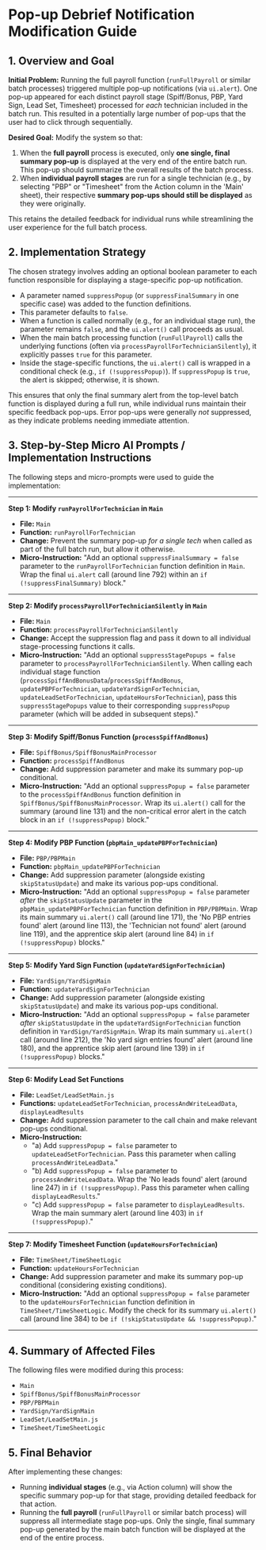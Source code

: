 # Pop-up Debrief Notification Modification Guide

## 1. Overview and Goal

**Initial Problem:** Running the full payroll function (`runFullPayroll` or similar batch processes) triggered multiple pop-up notifications (via `ui.alert`). One pop-up appeared for each distinct payroll stage (Spiff/Bonus, PBP, Yard Sign, Lead Set, Timesheet) processed for *each* technician included in the batch run. This resulted in a potentially large number of pop-ups that the user had to click through sequentially.

**Desired Goal:** Modify the system so that:
1.  When the **full payroll** process is executed, only **one single, final summary pop-up** is displayed at the very end of the entire batch run. This pop-up should summarize the overall results of the batch process.
2.  When **individual payroll stages** are run for a single technician (e.g., by selecting "PBP" or "Timesheet" from the Action column in the 'Main' sheet), their respective **summary pop-ups should still be displayed** as they were originally.

This retains the detailed feedback for individual runs while streamlining the user experience for the full batch process.

## 2. Implementation Strategy

The chosen strategy involves adding an optional boolean parameter to each function responsible for displaying a stage-specific pop-up notification.

*   A parameter named `suppressPopup` (or `suppressFinalSummary` in one specific case) was added to the function definitions.
*   This parameter defaults to `false`.
*   When a function is called normally (e.g., for an individual stage run), the parameter remains `false`, and the `ui.alert()` call proceeds as usual.
*   When the main batch processing function (`runFullPayroll`) calls the underlying functions (often via `processPayrollForTechnicianSilently`), it explicitly passes `true` for this parameter.
*   Inside the stage-specific functions, the `ui.alert()` call is wrapped in a conditional check (e.g., `if (!suppressPopup)`). If `suppressPopup` is `true`, the alert is skipped; otherwise, it is shown.

This ensures that only the final summary alert from the top-level batch function is displayed during a full run, while individual runs maintain their specific feedback pop-ups. Error pop-ups were generally *not* suppressed, as they indicate problems needing immediate attention.

## 3. Step-by-Step Micro AI Prompts / Implementation Instructions

The following steps and micro-prompts were used to guide the implementation:

---

**Step 1: Modify `runPayrollForTechnician` in `Main`**

*   **File:** `Main`
*   **Function:** `runPayrollForTechnician`
*   **Change:** Prevent the summary pop-up *for a single tech* when called as part of the full batch run, but allow it otherwise.
*   **Micro-Instruction:** "Add an optional `suppressFinalSummary = false` parameter to the `runPayrollForTechnician` function definition in `Main`. Wrap the final `ui.alert` call (around line 792) within an `if (!suppressFinalSummary)` block."

---

**Step 2: Modify `processPayrollForTechnicianSilently` in `Main`**

*   **File:** `Main`
*   **Function:** `processPayrollForTechnicianSilently`
*   **Change:** Accept the suppression flag and pass it down to all individual stage-processing functions it calls.
*   **Micro-Instruction:** "Add an optional `suppressStagePopups = false` parameter to `processPayrollForTechnicianSilently`. When calling each individual stage function (`processSpiffAndBonusData`/`processSpiffAndBonus`, `updatePBPForTechnician`, `updateYardSignForTechnician`, `updateLeadSetForTechnician`, `updateHoursForTechnician`), pass this `suppressStagePopups` value to their corresponding `suppressPopup` parameter (which will be added in subsequent steps)."

---

**Step 3: Modify Spiff/Bonus Function (`processSpiffAndBonus`)**

*   **File:** `SpiffBonus/SpiffBonusMainProcessor`
*   **Function:** `processSpiffAndBonus`
*   **Change:** Add suppression parameter and make its summary pop-up conditional.
*   **Micro-Instruction:** "Add an optional `suppressPopup = false` parameter to the `processSpiffAndBonus` function definition in `SpiffBonus/SpiffBonusMainProcessor`. Wrap its `ui.alert()` call for the summary (around line 131) and the non-critical error alert in the catch block in an `if (!suppressPopup)` block."

---

**Step 4: Modify PBP Function (`pbpMain_updatePBPForTechnician`)**

*   **File:** `PBP/PBPMain`
*   **Function:** `pbpMain_updatePBPForTechnician`
*   **Change:** Add suppression parameter (alongside existing `skipStatusUpdate`) and make its various pop-ups conditional.
*   **Micro-Instruction:** "Add an optional `suppressPopup = false` parameter *after* the `skipStatusUpdate` parameter in the `pbpMain_updatePBPForTechnician` function definition in `PBP/PBPMain`. Wrap its main summary `ui.alert()` call (around line 171), the 'No PBP entries found' alert (around line 113), the 'Technician not found' alert (around line 119), and the apprentice skip alert (around line 84) in `if (!suppressPopup)` blocks."

---

**Step 5: Modify Yard Sign Function (`updateYardSignForTechnician`)**

*   **File:** `YardSign/YardSignMain`
*   **Function:** `updateYardSignForTechnician`
*   **Change:** Add suppression parameter (alongside existing `skipStatusUpdate`) and make its various pop-ups conditional.
*   **Micro-Instruction:** "Add an optional `suppressPopup = false` parameter *after* `skipStatusUpdate` in the `updateYardSignForTechnician` function definition in `YardSign/YardSignMain`. Wrap its main summary `ui.alert()` call (around line 212), the 'No yard sign entries found' alert (around line 180), and the apprentice skip alert (around line 139) in `if (!suppressPopup)` blocks."

---

**Step 6: Modify Lead Set Functions**

*   **File:** `LeadSet/LeadSetMain.js`
*   **Functions:** `updateLeadSetForTechnician`, `processAndWriteLeadData`, `displayLeadResults`
*   **Change:** Add suppression parameter to the call chain and make relevant pop-ups conditional.
*   **Micro-Instruction:**
    *   "a) Add `suppressPopup = false` parameter to `updateLeadSetForTechnician`. Pass this parameter when calling `processAndWriteLeadData`."
    *   "b) Add `suppressPopup = false` parameter to `processAndWriteLeadData`. Wrap the 'No leads found' alert (around line 247) in `if (!suppressPopup)`. Pass this parameter when calling `displayLeadResults`."
    *   "c) Add `suppressPopup = false` parameter to `displayLeadResults`. Wrap the main summary alert (around line 403) in `if (!suppressPopup)`."

---

**Step 7: Modify Timesheet Function (`updateHoursForTechnician`)**

*   **File:** `TimeSheet/TimeSheetLogic`
*   **Function:** `updateHoursForTechnician`
*   **Change:** Add suppression parameter and make its summary pop-up conditional (considering existing conditions).
*   **Micro-Instruction:** "Add an optional `suppressPopup = false` parameter to the `updateHoursForTechnician` function definition in `TimeSheet/TimeSheetLogic`. Modify the check for its summary `ui.alert()` call (around line 384) to be `if (!skipStatusUpdate && !suppressPopup)`."

---

## 4. Summary of Affected Files

The following files were modified during this process:

*   `Main`
*   `SpiffBonus/SpiffBonusMainProcessor`
*   `PBP/PBPMain`
*   `YardSign/YardSignMain`
*   `LeadSet/LeadSetMain.js`
*   `TimeSheet/TimeSheetLogic`

## 5. Final Behavior

After implementing these changes:

*   Running **individual stages** (e.g., via Action column) will show the specific summary pop-up for that stage, providing detailed feedback for that action.
*   Running the **full payroll** (`runFullPayroll` or similar batch process) will suppress all intermediate stage pop-ups. Only the single, final summary pop-up generated by the main batch function will be displayed at the end of the entire process. 